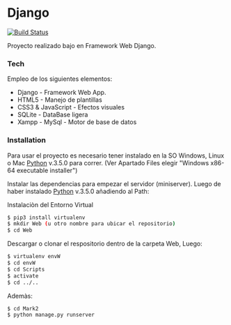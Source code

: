 # Django



[![Build Status](https://travis-ci.org/joemccann/dillinger.svg?branch=master)](
https://github.com/diegoquirozramirez)

Proyecto realizado bajo en Framework Web Django.

### Tech

Empleo de los siguientes elementos:

* Django - Framework Web App.
* HTML5 - Manejo de plantillas
* CSS3 & JavaScript - Efectos visuales
* SQLite - DataBase ligera
* Xampp - MySql - Motor de base de datos


### Installation

Para usar el proyecto es necesario tener instalado en la SO Windows, Linux o Mac [Python](https://www.python.org/downloads/release/python-350/) v.3.5.0 para correr.
(Ver Apartado Files elegir "Windows x86-64 executable installer")

Instalar las dependencias para empezar el servidor (miniserver).
Luego de haber instalado [Python](https://www.python.org/downloads/release/python-350/) v.3.5.0 añadiendo al Path:

Instalaciòn del Entorno Virtual
```sh
$ pip3 install virtualenv
$ mkdir Web (u otro nombre para ubicar el repositorio)
$ cd Web
```

Descargar o clonar el respositorio dentro de la carpeta Web, Luego:
```sh
$ virtualenv envW
$ cd envW
$ cd Scripts
$ activate
$ cd ../..
```

Ademàs:

```sh
$ cd Mark2
$ python manage.py runserver
```


